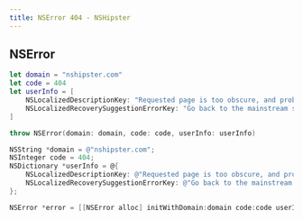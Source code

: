 ```yaml
---
title: NSError 404 - NSHipster
---
```


<article role="article" itemscope itemtype="http://schema.org/Article">

# NSError

```swift
let domain = "nshipster.com"
let code = 404
let userInfo = [
    NSLocalizedDescriptionKey: "Requested page is too obscure, and probably does not exist.",
    NSLocalizedRecoverySuggestionErrorKey: "Go back to the mainstream site."
]

throw NSError(domain: domain, code: code, userInfo: userInfo)
```

```objective-c
NSString *domain = @"nshipster.com";
NSInteger code = 404;
NSDictionary *userInfo = @{
    NSLocalizedDescriptionKey: @"Requested page is too obscure, and probably does not exist.",
    NSLocalizedRecoverySuggestionErrorKey: @"Go back to the mainstream site."
};

NSError *error = [[NSError alloc] initWithDomain:domain code:code userInfo:userInfo];
```

</article>
